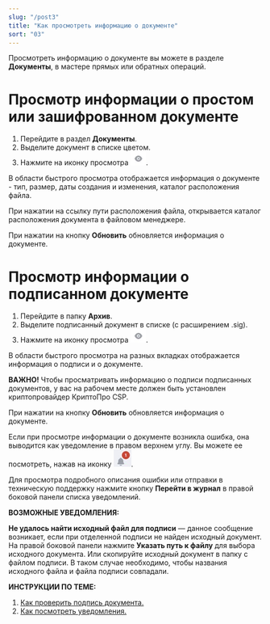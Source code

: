 ```yaml
---
slug: "/post3"
title: "Как просмотреть информацию о документе"
sort: "03"
---
```


Просмотреть информацию о документе вы можете в разделе **Документы**, в мастере прямых или обратных операций.  

# Просмотр информации о простом или зашифрованном  документе

1. Перейдите в раздел **Документы**.
2. Выделите документ в списке цветом.
3. Нажмите на иконку просмотра ![view-button.jpg](./images/view-button.jpg "Кнопка быстрого просмотра"). 

В области быстрого просмотра отображается информация о документе - тип, размер, даты создания и изменения, каталог расположения файла.

При нажатии на ссылку пути расположения файла, открывается каталог расположения документа в файловом менеджере.

При нажатии на кнопку **Обновить** обновляется информация о документе.

# Просмотр информации о подписанном документе

1. Перейдите в папку **Архив**.
2. Выделите подписанный документ в списке (с расширением .sig).
3. Нажмите на иконку просмотра ![view-button.jpg](./images/view-button.jpg "Кнопка быстрого просмотра"). 

В области быстрого просмотра на разных вкладках отображается информация о подписи и о документе. 

**ВАЖНО!**  Чтобы просматривать информацию о подписи подписанных документов, у вас на рабочем месте должен быть установлен криптопровайдер КриптоПро CSP.

При нажатии на кнопку **Обновить** обновляется информация о документе.

Если при просмотре информации о документе возникла ошибка, она выводится как уведомление в правом верхнем углу. Вы можете ее посмотреть, нажав на иконку ![notifications-button.jpg](./images/notifications-button.jpg "События").  

Для просмотра подробного описания ошибки или отправки в техническую поддержку нажмите кнопку **Перейти в журнал** в правой боковой панели списка уведомлений. 

**ВОЗМОЖНЫЕ УВЕДОМЛЕНИЯ:**

**Не удалось найти исходный файл для подписи** — данное сообщение возникает, если при отделенной подписи не найден исходный документ. На правой боковой панели нажмите **Указать путь к файлу** для выбора исходного документа. Или скопируйте исходный документ в папку с файлом подписи. В таком случае необходимо, чтобы названия исходного файла и файла подписи совпадали. 

**ИНСТРУКЦИИ ПО ТЕМЕ:**

1. [Как проверить подпись документа.](https://docs.cryptoarm.ru/06-v3.2/004-documents/18-verify)  
2. [Как посмотреть уведомления.](https://docs.cryptoarm.ru/06-v3.2/007-cryptoarm/02-notifications)  